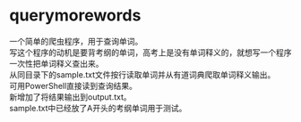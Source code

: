 # querymorewords
一个简单的爬虫程序，用于查询单词。</br>
写这个程序的动机是要背考纲的单词，高考上是没有单词释义的，就想写一个程序一次性把单词释义查出来。</br>
从同目录下的sample.txt文件按行读取单词并从有道词典爬取单词释义输出。</br>
可用PowerShell直接读到查询结果。</br>
新增加了将结果输出到output.txt。</br>
sample.txt中已经放了A开头的考纲单词用于测试。
